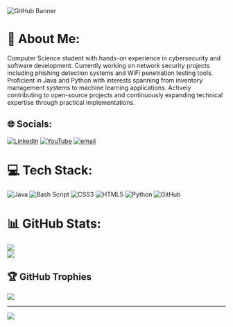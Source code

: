 <img src="banner-animation.gif" alt="GitHub Banner" />


# 💫 About Me:
Computer Science student with hands-on experience in cybersecurity and software development. Currently working on network security projects including phishing detection systems and WiFi penetration testing tools. Proficient in Java and Python with interests spanning from inventory management systems to machine learning applications. Actively contributing to open-source projects and continuously expanding technical expertise through practical implementations.


## 🌐 Socials:
[![LinkedIn](https://img.shields.io/badge/LinkedIn-%230077B5.svg?logo=linkedin&logoColor=white)](https://linkedin.com/in/https://www.linkedin.com/in/taylor-j-waldo/) [![YouTube](https://img.shields.io/badge/YouTube-%23FF0000.svg?logo=YouTube&logoColor=white)](https://youtube.com/@https://www.youtube.com/@TaylorWaldo-xg5zf) [![email](https://img.shields.io/badge/Email-D14836?logo=gmail&logoColor=white)](mailto:taylorwaldo.tw@gmail.com) 

# 💻 Tech Stack:
![Java](https://img.shields.io/badge/java-%23ED8B00.svg?style=plastic&logo=openjdk&logoColor=white) ![Bash Script](https://img.shields.io/badge/bash_script-%23121011.svg?style=plastic&logo=gnu-bash&logoColor=white) ![CSS3](https://img.shields.io/badge/css3-%231572B6.svg?style=plastic&logo=css3&logoColor=white) ![HTML5](https://img.shields.io/badge/html5-%23E34F26.svg?style=plastic&logo=html5&logoColor=white) ![Python](https://img.shields.io/badge/python-3670A0?style=plastic&logo=python&logoColor=ffdd54) ![GitHub](https://img.shields.io/badge/github-%23121011.svg?style=plastic&logo=github&logoColor=white)
# 📊 GitHub Stats:
![](https://nirzak-streak-stats.vercel.app/?user=Taylorwaldo&theme=great-gatsby&hide_border=false)<br/>
![](https://github-readme-stats.vercel.app/api/top-langs/?username=Taylorwaldo&theme=great-gatsby&hide_border=false&include_all_commits=false&count_private=false&layout=compact)

## 🏆 GitHub Trophies
![](https://github-profile-trophy.vercel.app/?username=Taylorwaldo&theme=radical&no-frame=false&no-bg=true&margin-w=4)

---
[![](https://visitcount.itsvg.in/api?id=Taylorwaldo&icon=0&color=0)](https://visitcount.itsvg.in)
